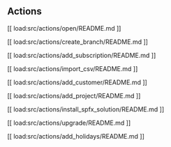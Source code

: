 
## Actions

[[ load:src/actions/open/README.md ]]

[[ load:src/actions/create_branch/README.md ]]

[[ load:src/actions/add_subscription/README.md ]]

[[ load:src/actions/import_csv/README.md ]]

[[ load:src/actions/add_customer/README.md ]]

[[ load:src/actions/add_project/README.md ]]

[[ load:src/actions/install_spfx_solution/README.md ]]

[[ load:src/actions/upgrade/README.md ]]

[[ load:src/actions/add_holidays/README.md ]]